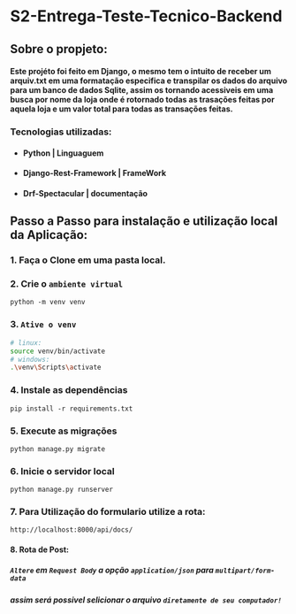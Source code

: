 # S2-Entrega-Teste-Tecnico-Backend

## Sobre o propjeto:
#### Este projéto foi feito em **Django**, o mesmo tem o intuito de receber um arquiv.txt em uma formatação especifica e transpilar os dados do arquivo para um banco de dados **Sqlite**, assim os tornando acessiveis em uma busca por nome da loja onde é rotornado todas as trasações feitas por aquela loja e um valor total para todas as transações feitas.

### Tecnologias utilizadas:
* #### Python | Linguaguem
* #### Django-Rest-Framework | FrameWork
* #### Drf-Spectacular | documentação


## Passo a Passo para instalação e utilização local da Aplicação:


 ### 1. Faça o Clone em uma pasta local.

 ### 2. Crie o `ambiente virtual`
```
python -m venv venv
```

 ### 3. `Ative o venv`
```bash
# linux:
source venv/bin/activate
# windows:
.\venv\Scripts\activate
```

 ### 4. Instale as dependências
```
pip install -r requirements.txt
```
 ### 5. Execute as migrações
```
python manage.py migrate
```

 ### 6. Inicie o servidor local
 ```
 python manage.py runserver
 ```


 ### 7. Para Utilização do formulario utilize a rota:
```
http://localhost:8000/api/docs/
```

 #### 8. Rota de Post:
##### `Altere` em `Request Body` a opção `application/json` para `multipart/form-data`
##### assim será possivel selicionar o arquivo `diretamente de seu computador!`
